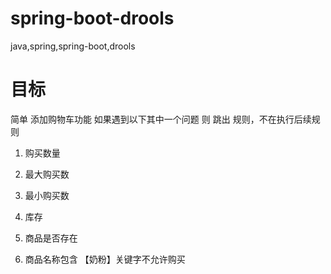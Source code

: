 # spring-boot-drools
java,spring,spring-boot,drools


# 目标
简单 添加购物车功能
如果遇到以下其中一个问题 则 跳出 规则，不在执行后续规则

1. 购买数量

2. 最大购买数

3. 最小购买数

4. 库存

5. 商品是否存在

6. 商品名称包含 【奶粉】关键字不允许购买

